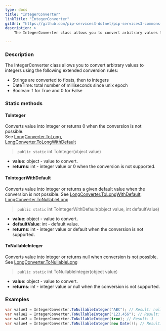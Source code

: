 ```yaml
---
type: docs
title: "IntegerConverter"
linkTitle: "IntegerConverter"
gitUrl: "https://github.com/pip-services3-dotnet/pip-services3-commons-dotnet"
description: > 
    The IntegerConverter class allows you to convert arbitrary values to integers using extended conversion rules.

---
```


### Description
    
The IntegerConverter class allows you to convert arbitrary values to integers using the following extended conversion rules:

- Strings are converted to floats, then to integers
- DateTime: total number of milliseconds since unix epoch  
- Boolean: 1 for True and 0 for False

### Static methods

#### ToInteger
Converts value into integer or returns 0 when the conversion is not possible.  
See [LongConverter.ToLong](../long_converter/#tolong),  
[LongConverter.ToLongWithDefault](../long_converter/#tolongwithdefault)

> `public static` int ToInteger(object value)

- **value**: object - value to convert.
- **returns**: int - integer value or 0 when the conversion is not supported.

#### ToIntegerWithDefault
Converts value into integer or returns a given default value when the conversion is not possible.
See [LongConverter.ToLongWithDefault](../long_converter/#tolongwithdefault),  
[LongConverter.ToNullableLong](../long_converter/#tonullablelong)

> `public static` int ToIntegerWithDefault(object value, int defaultValue)

- **value**: object - value to convert.
- **defaultValue**: int - default value.
- **returns**: int - integer value or default when the conversion is not supported. 

#### ToNullableInteger
Converts value into integer or returns null when conversion is not possible.
See [LongConverter.ToNullableLong](../long_converter/#tonullablelong)

> `public static` int ToNullableInteger(object value)

- **value**: object - value to convert.
- **returns**: int - integer value or null when the conversion is not supported.

### Examples

```cs
var value1 = IntegerConverter.ToNullableInteger("ABC"); // Result: null
var value2 = IntegerConverter.ToNullableInteger("123.456"); // Result: 123.456
var value3 = IntegerConverter.ToNullableInteger(true); // Result: 1
var value4 = IntegerConverter.ToNullableInteger(new Date()); // Result: current milliseconds

```
